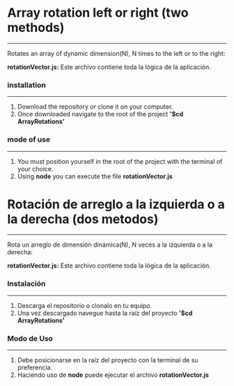 # Array rotation left or right (two methods) #
___________________________________________
Rotates an array of dynamic dimension(N), N times to the left or to the right:

**rotationVector.js:** Este archivo contiene toda la lógica de la aplicación.
### installation ###
____________________
1. Download the repository or clone it on your computer.
2. Once downloaded navigate to the root of the project **'$cd ArrayRotations'** 


### mode of use ###
____________________
1. You must position yourself in the root of the project with the terminal of your choice.
2. Using **node** you can execute the file **rotationVector.js**




# Rotación de arreglo a la izquierda o a la derecha (dos metodos) #
___________________________________________
Rota un arreglo de dimensión dinámica(N), N veces a la izquierda o a la derecha:

**rotationVector.js:** Este archivo contiene toda la lógica de la aplicación.
### Instalación ###
____________________
1. Descarga el repositorio o clonalo en tu equipo.
2. Una vez descargado navegue hasta la raíz del proyecto **'$cd ArrayRotations'** 


### Modo de Uso ###
____________________
1. Debe posicionarse en la raíz del proyecto con la terminal de su preferencia.
2. Haciendo uso de **node** puede ejecutar el archivo **rotationVector.js** 


